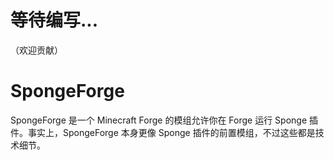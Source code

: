 # 等待编写...

（欢迎贡献）

# SpongeForge

SpongeForge 是一个 Minecraft Forge 的模组允许你在 Forge 运行 Sponge 插件。事实上，SpongeForge 本身更像 Sponge 插件的前置模组，不过这些都是技术细节。
